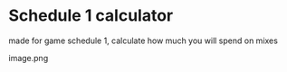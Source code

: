 # Schedule 1 calculator

made for game schedule 1, calculate how much you will spend on mixes

image.png
